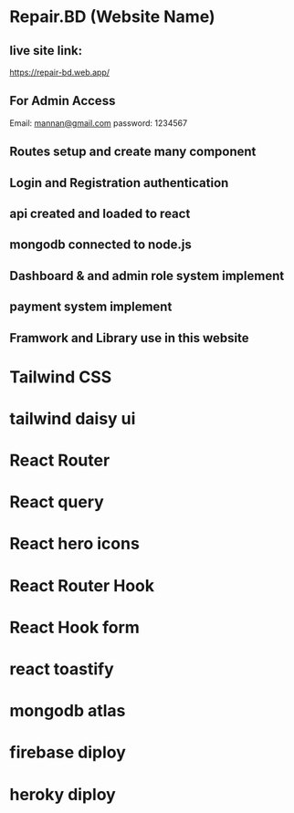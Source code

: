 # Repair.BD (Website Name)

## live site link:

https://repair-bd.web.app/

## For Admin Access
Email: mannan@gmail.com
password: 1234567


## Routes setup and create many component
## Login and Registration authentication
## api created and loaded to react 
## mongodb connected to node.js
## Dashboard & and admin role system implement
## payment system implement

## Framwork and Library use in this website

# Tailwind CSS 
# tailwind daisy ui
# React Router
# React query
# React hero icons
# React Router Hook
# React Hook form
# react toastify
# mongodb atlas
# firebase diploy
# heroky diploy